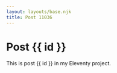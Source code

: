 ```yaml
---
layout: layouts/base.njk
title: Post 11036
---
```


# Post {{ id }}

This is post {{ id }} in my Eleventy project.

